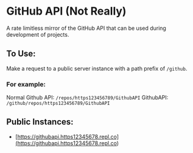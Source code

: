 # GitHub API (Not Really)
A rate limitless mirror of the GitHub API that can be used during development of projects.

## To Use:

Make a request to a public server instance with a path prefix of `/github`.

### For example:
Normal Github API: `/repos/https123456789/GithubAPI`
GithubAPI: `/github/repos/https123456789/GithubAPI`

## Public Instances:
- [https://githubapi.https12345678.repl.co](<https://githubapi.https12345678.repl.co>)
